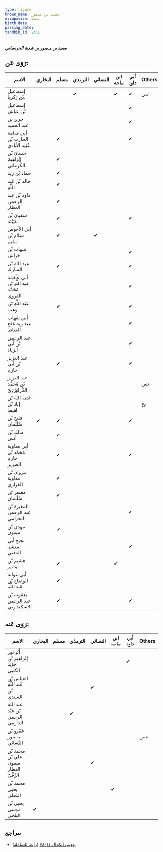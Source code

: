 ```yaml
---
type: figure
known_name: سعيد بن منصور
occupation: محدث
birth_date:
passing_date:
tahdhib_id: 2361
---
```

##### سعيد بن منصور بن شعبة الخراساني

## رَوَى عَن:
| الاسم                                          | البخاري | مسلم | الترمذي | النسائي | ابن ماجه | أبي داود | Others |
| ---------------------------------------------- | ------- | ---- | ------- | ------- | -------- | -------- | ------ |
| إسماعيل بْن زكريا.                             |         |      | ✔       |         | ✔        | ✔        | عس     |
| إسماعيل بْن عياش                               |         |      |         |         |          | ✔        |        |
| جرير بن عبد الحميد                             |         |      |         |         |          | ✔        |        |
| أبي قدامة الحارث بْن عُبَيد الأيادي            |         | ✔    |         |         |          | ✔        |        |
| حسان بْن إِبْرَاهِيمَ الكرماني                 |         | ✔    |         |         |          |          |        |
| حماد بْن زيد                                   |         | ✔    |         |         |          |          |        |
| خالد بْن عَبد اللَّهِ                          |         | ✔    |         |         |          |          |        |
| داود بْن عبد الرحمن العطار                     |         | ✔    |         |         |          |          |        |
| سفيان بْن عُيَيْنَة                            |         | ✔    |         |         |          | ✔        |        |
| أبي الأَحوص سلام بْن سليم                      |         | ✔    |         | ✔       |          |          |        |
| شهاب بْن خراش                                  |         |      |         |         |          | ✔        |        |
| عبد الله بْن المبارك                           |         | ✔    |         |         |          | ✔        |        |
| أبي عَلْقَمَة عَبد اللَّهِ بْن مُحَمَّد الفروي |         |      |         |         |          | ✔        |        |
| عَبْد اللَّهِ بْن وهب                          |         | ✔    |         |         |          | ✔        |        |
| أبي شهاب عبد ربه نافع الحناط                   |         |      |         |         |          | ✔        |        |
| عبد الرحمن بْن أَبي الزناد                     |         |      |         |         |          | ✔        |        |
| عبد العزيز بْن أَبي حازم                       |         | ✔    |         |         |          | ✔        |        |
| عبد العزيز بْن مُحَمَّد الدَّراوَرْدِيّ        |         |      |         |         |          |          | دس     |
| عُبَيد الله بْن إياد بْن لقيط                  |         |      |         |         |          |          | بخ     |
| فليح بْن سُلَيْمان                             | ✔       | ✔    |         |         |          | ✔        |        |
| مالك بْن أنس                                   |         | ✔    |         |         |          |          |        |
| أبي معاوية مُحَمَّد بْن خازم الضرير            |         | ✔    |         |         |          | ✔        |        |
| مروان بْن معاوية الفزاري                       |         | ✔    |         |         |          |          |        |
| معتمر بْن سُلَيْمان                            |         | ✔    |         |         |          |          |        |
| المغيرة بْن عبد الرحمن الحزامي                 |         |      |         |         |          | ✔        |        |
| مهدي بْن ميمون                                 |         | ✔    |         |         |          |          |        |
| نجيح أبي معشر المدني                           |         |      |         |         |          | ✔        |        |
| هشيم بْن بشير                                  |         | ✔    |         |         | ✔        |          |        |
| أبي عوانة الوضاح بْن عَبد اللَّهِ              |         | ✔    |         |         |          |          |        |
| يعقوب بْن عبد الرحمن الاسكندارني               |         | ✔    |         |         |          | ✔        |        |
## رَوَى عَنه:
| الاسم                                    | البخاري | مسلم | الترمذي | النسائي | ابن ماجه | أبي داود | Others |
| ---------------------------------------- | ------- | ---- | ------- | ------- | -------- | -------- | ------ |
| أَبُو ثور إِبْرَاهِيم بْن خَالِد الكلبي  |         |      |         |         |          | ✔        |        |
| العباس بْن عَبد اللَّهِ بْن السندي       |         |      |         | ✔       |          |          |        |
| عبد الله بْن عَبْد الرحمن الدارمي        |         |      | ✔       |         |          |          |        |
| عَمْرو بْن منصور النَّسَائي              |         |      |         |         |          |          | عس     |
| محمد بْن علي بْن ميمون العطار الرَّقِّيّ |         |      |         | ✔       |          |          |        |
| محمد بْن يحيى الذهلي                     |         |      |         |         | ✔        |          |        |
| يحيى بْن موسى البلخي                     | ✔       |      |         |         |          |          |        |
## مراجع
- [تهذيب الكمال ١١-٧٨](obsidian://open?vault=Tahdhib-al-Kamal&file=Figures/٢٣٦١-سعيد%20بن%20منصور%20بن%20شعبة%20الخراساني) ([رابط الشاملة](https://shamela.ws/book/3722/5398))